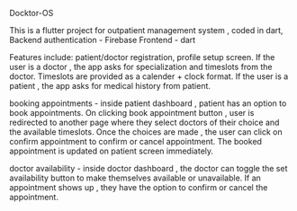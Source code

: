 Docktor-OS

This is a flutter project for outpatient management system , coded in dart,
Backend authentication - Firebase
Frontend - dart

Features include:
patient/doctor registration, profile setup screen.
                   If the user is a doctor , the app asks for specialization and timeslots from the doctor. Timeslots are provided as a calender + clock format.
                   If the user is a patient , the app asks for medical history from patient.

booking appointments - inside patient dashboard , patient has an option to book appointments. On clicking book appointment button , user is redirected to another page where they select doctors of their choice and the available timeslots. Once the choices are made , the user can click on confirm appointment to confirm or cancel appointment. The booked appointment is updated on patient screen immediately.

doctor availability - inside doctor dashboard , the doctor can toggle the set availability button to make themselves available or unavailable. If an appointment shows up , they have the option to confirm or cancel the appointment. 
